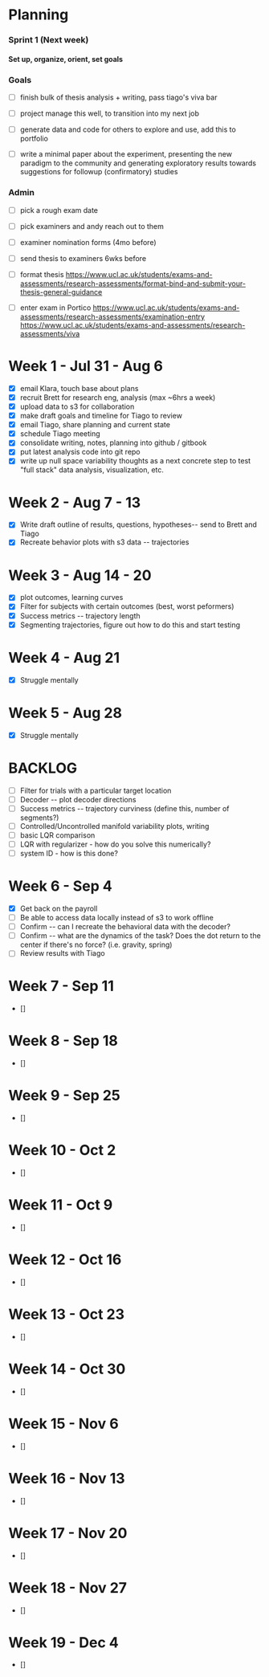 # Planning

### Sprint 1 (Next week)

#### Set up, organize, orient, set goals




### Goals

* [ ] finish bulk of thesis analysis + writing, pass tiago's viva bar
* [ ] project manage this well, to transition into my next job
* [ ] generate data and code for others to explore and use, add this to portfolio
* [ ] write a minimal paper about the experiment, presenting the new paradigm to the community and generating exploratory results towards suggestions for followup (confirmatory) studies


### Admin

* [ ] pick a rough exam date
* [ ] pick examiners and andy reach out to them
* [ ] examiner nomination forms (4mo before)
* [ ] send thesis to examiners 6wks before
* [ ] format thesis https://www.ucl.ac.uk/students/exams-and-assessments/research-assessments/format-bind-and-submit-your-thesis-general-guidance
* [ ] enter exam in Portico https://www.ucl.ac.uk/students/exams-and-assessments/research-assessments/examination-entry https://www.ucl.ac.uk/students/exams-and-assessments/research-assessments/viva


# Week 1 - Jul 31 - Aug 6
* [x] email Klara, touch base about plans
* [x] recruit Brett for research eng, analysis (max \~6hrs a week)
* [x] upload data to s3 for collaboration
* [x] make draft goals and timeline for Tiago to review
* [x] email Tiago, share planning and current state
* [x] schedule Tiago meeting
* [x] consolidate writing, notes, planning into github / gitbook
* [x] put latest analysis code into git repo
* [x] write up null space variability thoughts as a next concrete step to test "full stack" data analysis, visualization, etc.

# Week 2 - Aug 7 - 13
* [X] Write draft outline of results, questions, hypotheses-- send to Brett and Tiago
* [X] Recreate behavior plots with s3 data -- trajectories

# Week 3 - Aug 14 - 20
* [X] plot outcomes, learning curves
* [X] Filter for subjects with certain outcomes (best, worst peformers)
* [X] Success metrics -- trajectory length
* [X] Segmenting trajectories, figure out how to do this and start testing

# Week 4 - Aug 21
* [X] Struggle mentally

# Week 5 - Aug 28
* [X] Struggle mentally

# BACKLOG
* [ ] Filter for trials with a particular target location
* [ ] Decoder -- plot decoder directions
* [ ] Success metrics -- trajectory curviness (define this, number of segments?)
* [ ] Controlled/Uncontrolled manifold variability plots, writing
* [ ] basic LQR comparison
* [ ] LQR with regularizer - how do you solve this numerically?
* [ ] system ID - how is this done?

# Week 6 - Sep 4
* [X] Get back on the payroll
* [ ] Be able to access data locally instead of s3 to work offline
* [ ] Confirm -- can I recreate the behavioral data with the decoder?
* [ ] Confirm -- what are the dynamics of the task? Does the dot return to the center if there's no force? (i.e. gravity, spring)
* [ ] Review results with Tiago

# Week 7 - Sep 11
* [] 

# Week 8 - Sep 18
* [] 

# Week 9 - Sep 25
* [] 

# Week 10 - Oct 2
* [] 

# Week 11 - Oct 9
* [] 

# Week 12 - Oct 16
* [] 

# Week 13 - Oct 23
* [] 

# Week 14 - Oct 30
* [] 

# Week 15 - Nov 6
* [] 

# Week 16 - Nov 13
* [] 

# Week 17 - Nov 20
* [] 

# Week 18 - Nov 27
* [] 

# Week 19 - Dec 4
* [] 